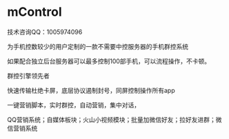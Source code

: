 # mControl
技术咨询QQ：1005974096

为手机控数较少的用户定制的一款不需要中控服务器的手机群控系统

如果配合独立后台服务器可以最多控制100部手机，可以流程操作，不卡顿。

群控引擎领先者

快速传输杜绝卡屏，底层协议遏制封号，同屏控制操作所有app

一键营销脚本，实时群控，自动营销，集中对话，

QQ营销系统；自媒体板块；火山小视频模块；批量加微信好友；拉好友进群；微信营销系统

